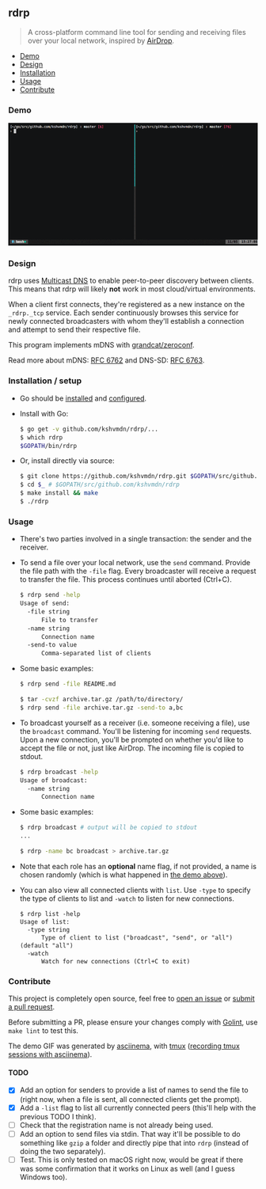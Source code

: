 ## rdrp

> A cross-platform command line tool for sending and receiving files over your local network, inspired by [AirDrop](https://support.apple.com/en-ca/HT204144).

- [Demo](#demo)
- [Design](#design)
- [Installation](#installation--setup)
- [Usage](#usage)
- [Contribute](#contribute)

### Demo

<a href="https://asciinema.org/a/120148"><img src="./rdrp.gif"></a>

### Design

rdrp uses [Multicast DNS](https://en.wikipedia.org/wiki/Multicast_DNS) to enable peer-to-peer discovery between clients. This means that rdrp will likely **not** work in most cloud/virtual environments.

When a client first connects, they're registered as a new instance on the `_rdrp._tcp` service. Each sender continuously browses this service for newly connected broadcasters with whom they'll establish a connection and attempt to send their respective file.

This program implements mDNS with [grandcat/zeroconf](https://github.com/grandcat/zeroconf).

Read more about mDNS: [RFC 6762](https://tools.ietf.org/html/rfc6762) and DNS-SD: [RFC 6763](https://tools.ietf.org/html/rfc6763).

### Installation / setup

  - Go should be [installed](https://golang.org/doc/install) and [configured](https://golang.org/doc/install#testing).

  - Install with Go:

    ```sh
    $ go get -v github.com/kshvmdn/rdrp/...
    $ which rdrp
    $GOPATH/bin/rdrp
    ```

  - Or, install directly via source:

    ```sh
    $ git clone https://github.com/kshvmdn/rdrp.git $GOPATH/src/github.com/kshvmdn/rdrp
    $ cd $_ # $GOPATH/src/github.com/kshvmdn/rdrp
    $ make install && make
    $ ./rdrp
    ```

### Usage

  - There's two parties involved in a single transaction: the sender and the receiver.

  - To send a file over your local network, use the `send` command. Provide the file path with the `-file` flag. Every broadcaster will receive a request to transfer the file. This process continues until aborted (Ctrl+C).

    ```sh
    $ rdrp send -help
    Usage of send:
      -file string
          File to transfer
      -name string
          Connection name
      -send-to value
          Comma-separated list of clients
    ```

  - Some basic examples:

    ```sh
    $ rdrp send -file README.md
    ```

    ```sh
    $ tar -cvzf archive.tar.gz /path/to/directory/
    $ rdrp send -file archive.tar.gz -send-to a,bc
    ```

  - To broadcast yourself as a receiver (i.e. someone receiving a file), use the `broadcast` command. You'll be listening for incoming `send` requests. Upon a new connection, you'll be prompted on whether you'd like to accept the file or not, just like AirDrop. The incoming file is copied to stdout.

    ```sh
    $ rdrp broadcast -help
    Usage of broadcast:
      -name string
          Connection name
    ```

  - Some basic examples:

    ```sh
    $ rdrp broadcast # output will be copied to stdout
    ...
    ```

    ```sh
    $ rdrp -name bc broadcast > archive.tar.gz
    ```

  - Note that each role has an **optional** name flag, if not provided, a name is chosen randomly (which is what happened in [the demo above](#demo)).

  - You can also view all connected clients with `list`. Use `-type` to specify the type of clients to list and `-watch` to listen for new connections.

    ```
    $ rdrp list -help
    Usage of list:
      -type string
          Type of client to list ("broadcast", "send", or "all") (default "all")
      -watch
          Watch for new connections (Ctrl+C to exit)
    ```

### Contribute

This project is completely open source, feel free to [open an issue](https://github.com/kshvmdn/rdrp/issues) or [submit a pull request](https://github.com/kshvmdn/rdrp/pulls).

Before submitting a PR, please ensure your changes comply with [Golint](https://github.com/golang/lint), use `make lint` to test this.

The demo GIF was generated by [asciinema](https://asciinema.org/), with [tmux](https://tmux.github.io/) ([recording tmux sessions with asciinema](https://github.com/asciinema/asciinema/wiki/Recording-tmux-session)).

#### TODO

- [x] Add an option for senders to provide a list of names to send the file to (right now, when a file is sent, all connected clients get the prompt).
- [x] Add a `-list` flag to list all currently connected peers (this'll help with the previous TODO I think).
- [ ] Check that the registration name is not already being used.
- [ ] Add an option to send files via stdin. That way it'll be possible to do something like `gzip` a folder and directly pipe that into `rdrp` (instead of doing the two separately).
- [ ] Test. This is only tested on macOS right now, would be great if there was some confirmation that it works on Linux as well (and I guess Windows too).
